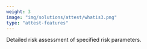 ```yaml
---
weight: 3
image: "img/solutions/attest/whatis3.png"
type: "attest-features"
---
```

Detailed risk assessment of specified risk parameters.



